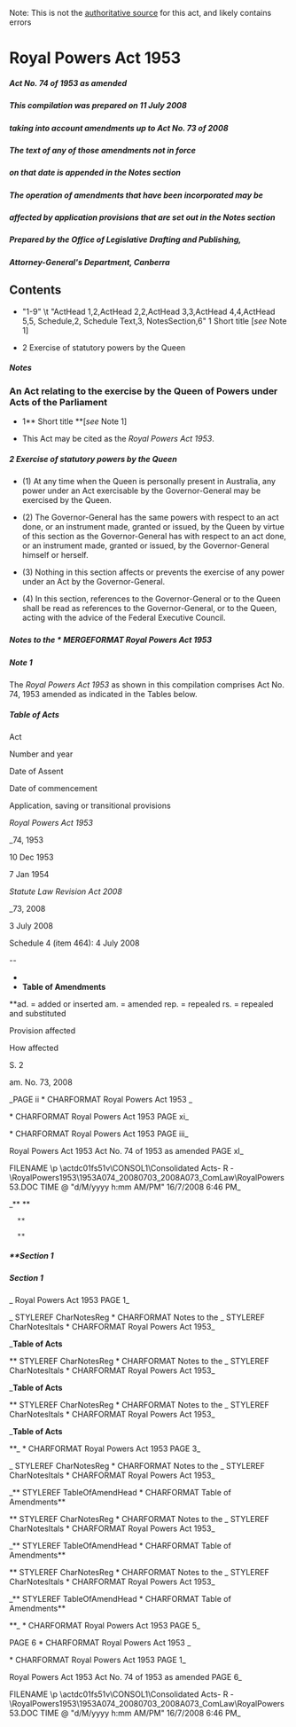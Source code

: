 Note: This is not the [authoritative source](https://www.comlaw.gov.au/Details/C2008C00329) for this act, and likely contains errors

# Royal Powers Act 1953

##### Act No. 74 of 1953 as amended

##### This compilation was prepared on 11 July 2008
##### taking into account amendments up to Act No. 73 of 2008


##### The text of any of those amendments not in force 
##### on that date is appended in the Notes section


##### The operation of amendments that have been incorporated may be 
##### affected by application provisions that are set out in the Notes section


##### Prepared by the Office of Legislative Drafting and Publishing,
##### Attorney-General's Department, Canberra


## 
## Contents


   *   "1-9" \t "ActHead 1,2,ActHead 2,2,ActHead 3,3,ActHead 4,4,ActHead 5,5, Schedule,2, Schedule Text,3, NotesSection,6" 1	Short title [_see_ Note 1]	 

   * 2	Exercise of statutory powers by the Queen	 

##### Notes	 

### 
### An Act relating to the exercise by the Queen of Powers under Acts of the Parliament


  * 1**  Short title **[_see_ Note 1]

  * This Act may be cited as the _Royal Powers Act 1953_.

##### 2  Exercise of statutory powers by the Queen

  * (1) At any time when the Queen is personally present in Australia, any power under an Act exercisable by the Governor-General may be exercised by the Queen.

  * (2) The Governor-General has the same powers with respect to an act done, or an instrument made, granted or issued, by the Queen by virtue of this section as the Governor-General has with respect to an act done, or an instrument made, granted or issued, by the Governor-General himself or herself.

  * (3) Nothing in this section affects or prevents the exercise of any power under an Act by the Governor-General.

  * (4) In this section, references to the Governor-General or to the Queen shall be read as references to the Governor-General, or to the Queen, acting with the advice of the Federal Executive Council.

##### 
##### Notes to the   \* MERGEFORMAT Royal Powers Act 1953


##### Note 1

The _Royal Powers Act 1953_ as shown in this compilation comprises Act No. 74, 1953 amended as indicated in the Tables below.

##### Table of Acts

Act

Number 
and year


Date 
of Assent


Date of commencement

Application, saving or transitional provisions

_Royal Powers Act 1953_

_74, 1953

10 Dec 1953

7 Jan 1954

_Statute Law Revision Act 2008_

_73, 2008

3 July 2008

Schedule 4 (item 464): 4 July 2008

--

  * 
  * **Table of Amendments**


**ad. = added or inserted	   am. = amended     rep. = repealed   rs. = repealed and substituted

Provision affected

How affected

S. 2	

am. No. 73, 2008

_PAGE  ii              \* CHARFORMAT Royal Powers Act 1953       _

  \* CHARFORMAT Royal Powers Act 1953                    PAGE  xi_

  \* CHARFORMAT Royal Powers Act 1953                    PAGE  iii_

  Royal Powers Act 1953         Act No. 74 of 1953 as amended        PAGE xl_

 FILENAME \p \\actdc01fs51v\CONSOL1\Consolidated Acts\- R -\RoyalPowers1953\1953A074_20080703_2008A073_ComLaw\RoyalPowers53.DOC  TIME \@ "d/M/yyyy h:mm AM/PM" 16/7/2008 6:46 PM_

_**      **

      **

      **

##### **Section   1

      

      

      

##### Section   1

_  Royal Powers Act 1953                    PAGE 1_

_ STYLEREF  CharNotesReg  \* CHARFORMAT Notes to the  _ STYLEREF  CharNotesItals  \* CHARFORMAT Royal Powers Act 1953_

_**Table of Acts**

** STYLEREF  CharNotesReg  \* CHARFORMAT Notes to the  _ STYLEREF  CharNotesItals  \* CHARFORMAT Royal Powers Act 1953_

_**Table of Acts**

** STYLEREF  CharNotesReg  \* CHARFORMAT Notes to the  _ STYLEREF  CharNotesItals  \* CHARFORMAT Royal Powers Act 1953_

_**Table of Acts**

**_  \* CHARFORMAT Royal Powers Act 1953                    PAGE  3_

_ STYLEREF  CharNotesReg  \* CHARFORMAT Notes to the  _ STYLEREF  CharNotesItals  \* CHARFORMAT Royal Powers Act 1953_

_** STYLEREF  TableOfAmendHead  \* CHARFORMAT Table of Amendments**

** STYLEREF  CharNotesReg  \* CHARFORMAT Notes to the  _ STYLEREF  CharNotesItals  \* CHARFORMAT Royal Powers Act 1953_

_** STYLEREF  TableOfAmendHead  \* CHARFORMAT Table of Amendments**

** STYLEREF  CharNotesReg  \* CHARFORMAT Notes to the  _ STYLEREF  CharNotesItals  \* CHARFORMAT Royal Powers Act 1953_

_** STYLEREF  TableOfAmendHead  \* CHARFORMAT Table of Amendments**

**_  \* CHARFORMAT Royal Powers Act 1953                    PAGE  5_

PAGE  6              \* CHARFORMAT Royal Powers Act 1953       _

  \* CHARFORMAT Royal Powers Act 1953                    PAGE  1_

  Royal Powers Act 1953         Act No. 74 of 1953 as amended        PAGE 6_

 FILENAME \p \\actdc01fs51v\CONSOL1\Consolidated Acts\- R -\RoyalPowers1953\1953A074_20080703_2008A073_ComLaw\RoyalPowers53.DOC  TIME \@ "d/M/yyyy h:mm AM/PM" 16/7/2008 6:46 PM_

